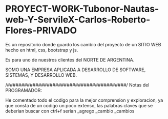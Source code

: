 # PROYECT-WORK-Tubonor-Nautas-web-Y-ServileX-Carlos-Roberto-Flores-PRIVADO
Es un repositorio donde guardo los cambio del proyecto de un SITIO WEB hecho en html, css, bootstrap y js. 

Es para uno de nuestros clientes del NORTE DE ARGENTINA.

SOMO UNA EMPRESA APLICADA A DESARROLLO DE SOFTWARE, SISTEMAS, Y DESARROLLO WEB.

/*##########################################*/
Notas del PROGRAMADOR:

He comentado todo el codigo para la mejor comprension y exploracion,
ya que consta de un codigo un poco extenso,
las palabras claves que se deberian buscar con ctrl+f serian
_agrego
_cambio
_cambios


